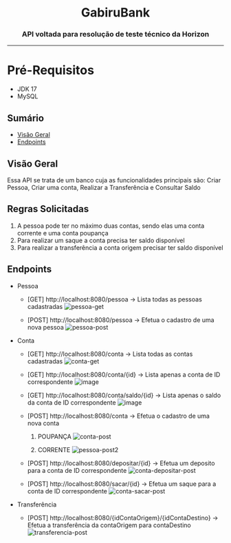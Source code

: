 <h1 align="center">GabiruBank</h1>
<h3 align="center">API voltada para resolução de teste técnico da Horizon</h3>
<hr size = "185%">

# Pré-Requisitos 
  - JDK 17
  - MySQL 
    
## Sumário

- [Visão Geral](#visão-geral)
- [Endpoints](#endpoints)

## Visão Geral

Essa API se trata de um banco cuja as funcionalidades principais são: Criar Pessoa, Criar uma conta, Realizar a Transferência e Consultar Saldo

## Regras Solicitadas
1. A pessoa pode ter no máximo duas contas, sendo elas uma conta corrente e uma conta poupança
2. Para realizar um saque a conta precisa ter saldo disponível
3. Para realizar a transferência a conta origem precisar ter saldo disponível

## Endpoints
- Pessoa <br>
  - [GET] http://localhost:8080/pessoa -> Lista todas as pessoas cadastradas
    ![pessoa-get](https://github.com/user-attachments/assets/b795f921-d41e-4833-90b8-dfaaf3e263e6)
    
  - [POST] http://localhost:8080/pessoa -> Efetua o cadastro de uma nova pessoa
    ![pessoa-post](https://github.com/user-attachments/assets/47028aff-bb5d-4ca5-9136-98a78c8cedc7)
    
- Conta <br>
  - [GET] http://localhost:8080/conta -> Lista todas as contas cadastradas
    ![conta-get](https://github.com/user-attachments/assets/ce0f6aeb-bb53-4b41-a94d-2266760df43b)

  - [GET] http://localhost:8080/conta/{id} -> Lista apenas a conta de ID correspondente
    ![image](https://github.com/user-attachments/assets/bfc29c19-ab6e-4cd7-8613-6967080bc7ba)

  - [GET] http://localhost:8080/conta/saldo/{id} -> Lista apenas o saldo da conta de ID correspondente
    ![image](https://github.com/user-attachments/assets/58e0ee61-fd0b-4b0b-aeac-9f6b293ab9ac)

  - [POST] http://localhost:8080/conta -> Efetua o cadastro de uma nova conta
    1. POUPANÇA
    ![conta-post](https://github.com/user-attachments/assets/2264f6ce-52e4-447d-aeff-773dad68ec86)

    2. CORRENTE
    ![pessoa-post2](https://github.com/user-attachments/assets/9086ee40-91b0-4975-b674-792a397a88f5)

  - [POST] http://localhost:8080/depositar/{id} -> Efetua um deposito para a conta de ID correspondente
    ![conta-depositar-post](https://github.com/user-attachments/assets/94d67f00-5677-4679-a411-c6b692f0cf5b)

  - [POST] http://localhost:8080/sacar/{id} -> Efetua um saque para a conta de ID correspondente
    ![conta-sacar-post](https://github.com/user-attachments/assets/41479166-780f-4630-851f-4a814dab1df1)

 - Transferência <br>
   - [POST] http://localhost:8080/{idContaOrigem}/{idContaDestino} -> Efetua a transferência da contaOrigem para contaDestino
     ![transferencia-post](https://github.com/user-attachments/assets/84beb0ec-98dc-4d6a-b040-1179d21f66ed)


